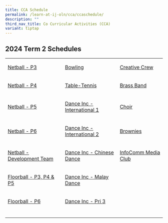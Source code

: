 ```yaml
---
title: CCA Schedule
permalink: /learn-at-ij-oln/cca/ccaschedule/
description: ""
third_nav_title: Co Curricular Activities (CCA)
variant: tiptap
---
```

<h2>2024 Term 2 Schedules</h2>
<table>
<tbody>
<tr>
<td rowspan="1" colspan="1">
<p><a href="/files/2024CCASchedule/Term2/t2_p3_netball.pdf" rel="noopener noreferrer nofollow" target="_blank">Netball - P3</a>
</p>
</td>
<td rowspan="1" colspan="1">
<p><a href="/files/2024CCASchedule/Term2/t2_bowling.pdf" rel="noopener noreferrer nofollow" target="_blank">Bowling</a>
</p>
</td>
<td rowspan="1" colspan="1">
<p><a href="/files/2024CCASchedule/Term2/t2_creative_crew.pdf" rel="noopener noreferrer nofollow" target="_blank">Creative Crew</a>
</p>
</td>
</tr>
<tr>
<td rowspan="1" colspan="1">
<p><a href="/files/2024CCASchedule/Term2/t2_p4_netball.pdf" rel="noopener noreferrer nofollow" target="_blank">Netball - P4</a>
</p>
</td>
<td rowspan="1" colspan="1">
<p><a href="/files/2024CCASchedule/Term2/t2_table_tennis.pdf" rel="noopener noreferrer nofollow" target="_blank">Table-Tennis</a>
</p>
</td>
<td rowspan="1" colspan="1">
<p><a href="/files/2024CCASchedule/Term2/t2_brass_band.pdf" rel="noopener noreferrer nofollow" target="_blank">Brass Band</a>
</p>
</td>
</tr>
<tr>
<td rowspan="1" colspan="1">
<p><a href="/files/2024CCASchedule/Term2/t2_p5_netball.pdf" rel="noopener noreferrer nofollow" target="_blank">Netball - P5</a>
</p>
</td>
<td rowspan="1" colspan="1">
<p><a href="/files/2024CCASchedule/Term2/t2_dance_inc_1.pdf" rel="noopener noreferrer nofollow" target="_blank">Dance Inc - International 1</a>
</p>
</td>
<td rowspan="1" colspan="1">
<p><a href="/files/2024CCASchedule/Term2/t2_choir.pdf" rel="noopener noreferrer nofollow" target="_blank">Choir</a>
</p>
</td>
</tr>
<tr>
<td rowspan="1" colspan="1">
<p><a href="/files/2024CCASchedule/Term2/t2_p6_netball.pdf" rel="noopener noreferrer nofollow" target="_blank">Netball - P6</a>
</p>
</td>
<td rowspan="1" colspan="1">
<p><a href="/files/2024CCASchedule/Term2/t2_dance_inc_2.pdf" rel="noopener noreferrer nofollow" target="_blank">Dance Inc - International 2</a>
</p>
</td>
<td rowspan="1" colspan="1">
<p><a href="/files/2024CCASchedule/Term2/t2_brownies.pdf" rel="noopener noreferrer nofollow" target="_blank">Brownies</a>
</p>
</td>
</tr>
<tr>
<td rowspan="1" colspan="1">
<p><a href="/files/2024CCASchedule/Term2/t2_netball_developmental_team.pdf" rel="noopener noreferrer nofollow" target="_blank">Netball - Development Team</a>
</p>
</td>
<td rowspan="1" colspan="1">
<p><a href="/files/2024CCASchedule/Term2/t2_dance_inc_3.pdf" rel="noopener noreferrer nofollow" target="_blank">Dance Inc - Chinese Dance</a>
</p>
</td>
<td rowspan="1" colspan="1">
<p><a href="/files/2024CCASchedule/Term2/t2_infocomm_media.pdf" rel="noopener noreferrer nofollow" target="_blank">InfoComm Media Club</a>
</p>
</td>
</tr>
<tr>
<td rowspan="1" colspan="1">
<p><a href="/files/2024CCASchedule/Term2/t2_p3_p4_p5_floorball.pdf" rel="noopener noreferrer nofollow" target="_blank">Floorball - P3, P4 &amp; P5</a>
</p>
</td>
<td rowspan="1" colspan="1">
<p><a href="/files/2024CCASchedule/Term2/t2_dance_inc_4.pdf" rel="noopener noreferrer nofollow" target="_blank">Dance Inc - Malay Dance</a>
</p>
</td>
<td rowspan="1" colspan="1">
<p></p>
</td>
</tr>
<tr>
<td rowspan="1" colspan="1">
<p><a href="/files/2024CCASchedule/Term2/t2_p6_floorball.pdf" rel="noopener noreferrer nofollow" target="_blank">Floorball - P6</a>
</p>
</td>
<td rowspan="1" colspan="1">
<p><a href="/files/2024CCASchedule/Term2/t2_dance_inc_pri_3.pdf" rel="noopener noreferrer nofollow" target="_blank">Dance Inc - Pri 3</a>
</p>
</td>
<td rowspan="1" colspan="1">
<p></p>
</td>
</tr>
<tr>
<td rowspan="1" colspan="1">
<p></p>
</td>
<td rowspan="1" colspan="1">
<p></p>
</td>
<td rowspan="1" colspan="1">
<p></p>
</td>
</tr>
</tbody>
</table>
<p></p>
